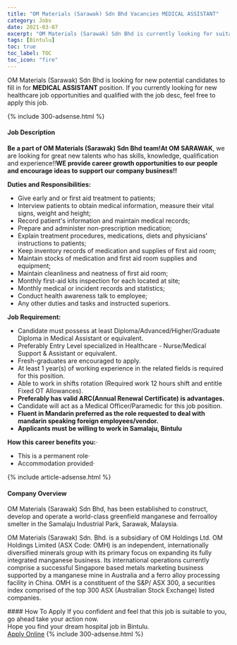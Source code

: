 ```yaml
---
title: "OM Materials (Sarawak) Sdn Bhd Vacancies MEDICAL ASSISTANT" 
category: Jobs 
date: 2021-03-07 
excerpt: "OM Materials (Sarawak) Sdn Bhd is currently looking for suitable person to fill in the MEDICAL ASSISTANT which positioned at Bintulu" 
tags: [Bintulu] 
toc: true 
toc_label: TOC 
toc_icon: "fire" 
--- 
```


<p>OM Materials (Sarawak) Sdn Bhd is looking for new potential candidates to fill in for <b>MEDICAL ASSISTANT</b> position. If you currently looking for new healthcare job opportunities and qualified with the job desc, feel free to apply this job.
</p>{% include 300-adsense.html %} 
<div><div><h4>Job Description</h4></div><div><div><span><div><p><strong>Be a part of OM Materials (Sarawak) Sdn Bhd team!At OM SARAWAK</strong>, we are looking for great new talents who has skills, knowledge, qualification and experience!!<strong>WE provide career growth opportunities to our people and encourage ideas to support our company business!!</strong>&#160;</p><p><strong>Duties and Responsibilities:</strong></p><ul><li>Give early and or first aid treatment to patients;</li><li>Interview patients to obtain medical information, measure their vital signs, weight and height;</li><li>Record patient's information and maintain medical records;</li><li>Prepare and administer non-prescription medication;</li><li>Explain treatment procedures, medications, diets and physicians' instructions to patients;</li><li>Keep inventory records of medication and supplies of first aid room;</li><li>Maintain stocks of medication and first aid room supplies and equipment;</li><li>Maintain cleanliness and neatness of first aid room;</li><li>Monthly first-aid kits inspection for each located at site;</li><li>Monthly medical or incident records and statistics;</li><li>Conduct health awareness talk to employee;</li><li>Any other duties and tasks and instructed superiors.</li></ul><p><strong>Job Requirement:</strong></p><ul><li>Candidate must possess at least Diploma/Advanced/Higher/Graduate Diploma in Medical Assistant or equivalent.</li><li>Preferably Entry Level specialized in Healthcare - Nurse/Medical Support &amp; Assistant or equivalent.</li><li>Fresh-graduates are encouraged to apply.</li><li>At least 1 year(s) of working experience in the related fields is required for this position.</li><li>Able to work in shifts rotation (Required work 12 hours shift and entitle Fixed OT Allowances).</li><li><strong>Preferably has valid ARC(Annual Renewal Certificate) is advantages.</strong></li><li>Candidate will act as a Medical Officer/Paramedic for this job position.</li><li><strong>Fluent in Mandarin preferred as the role requested to deal with mandarin speaking foreign employees/vendor.</strong></li><li><strong>Applicants must be willing to work in Samalaju, Bintulu</strong></li></ul><p><strong>How this career benefits you:</strong>&#183;&#160;&#160;&#160;&#160;&#160;&#160;&#160;&#160;</p><ul><li>This is a permanent role&#183;&#160;&#160;&#160;&#160;&#160;&#160;&#160;&#160;</li><li>Accommodation provided&#183;&#160;&#160;&#160;&#160;&#160;&#160;&#160;&#160;</li></ul></div></span></div></div></div> 
{% include article-adsense.html %} 
<div><div><h4>Company Overview</h4></div><div><div><span><div><p>OM Materials (Sarawak) Sdn Bhd, has been established to construct, develop and operate a world-class greenfield manganese and ferroalloy smelter in the Samalaju Industrial Park, Sarawak, Malaysia.</p><p>OM Materials (Sarawak) Sdn. Bhd. is a subsidiary of OM Holdings Ltd.&#160;OM Holdings Limited (ASX Code: OMH) is an independent, internationally diversified minerals group with its primary focus on expanding its fully integrated manganese business. Its international operations currently comprise a successful Singapore based metals marketing business supported by a manganese mine in Australia and a ferro alloy processing facility in China. OMH is a constituent of the S&amp;P/ ASX 300, a securities index comprised of the top 300 ASX (Australian Stock Exchange) listed companies.</p></div></span></div></div></div> 
#### How To Apply 
If you confident and feel that this job is suitable to you, go ahead take your action now. <br/> 
Hope you find your dream hospital job in Bintulu. <br/> 
<a href="https://www.jobstreet.com.my/en/job/medical-assistant-4496996?jobId=jobstreet-my-job-4496996" class="btn btn--warning" target="_blank" rel="nofollow noopenner">Apply Online</a> 
{% include 300-adsense.html %} 